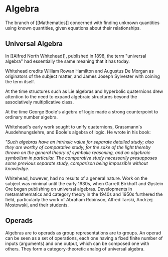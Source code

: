 # Algebra
The branch of [[Mathematics]] concerned with finding unknown quantities using known quantities, given equations about their relationships.

## Universal Algebra
In [[Alfred North Whitehead]], published in 1898, the term "universal algebra" had essentially the same meaning that it has today.

Whitehead credits William Rowan Hamilton and Augustus De Morgan as originators of the subject matter, and James Joseph Sylvester with coining the term itself.

At the time structures such as Lie algebras and hyperbolic quaternions drew attention to the need to expand algebraic structures beyond the associatively multiplicative class.

At the time George Boole's algebra of logic made a strong counterpoint to ordinary number algebra.

Whitehead's early work sought to unify quaternions, Grassmann's Ausdehnungslehre, and Boole's algebra of logic. He wrote in his book:

*"Such algebras have an intrinsic value for separate detailed study; also they are worthy of comparative study, for the sake of the light thereby thrown on the general theory of symbolic reasoning, and on algebraic symbolism in particular. The comparative study necessarily presupposes some previous separate study, comparison being impossible without knowledge.*

Whitehead, however, had no results of a general nature. Work on the subject was minimal until the early 1930s, when Garrett Birkhoff and Øystein Ore began publishing on universal algebras. Developments in metamathematics and category theory in the 1940s and 1950s furthered the field, particularly the work of Abraham Robinson, Alfred Tarski, Andrzej Mostowski, and their students.

## Operads
Algebras are to operads as group representations are to groups. An operad can be seen as a set of operations, each one having a fixed finite number of inputs (arguments) and one output, which can be composed one with others. They form a category-theoretic analog of universal algebra.